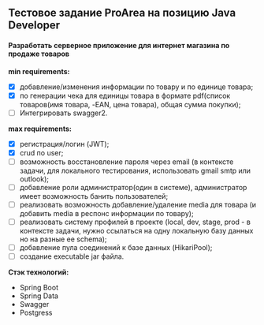 ## Тестовое задание ProArea на позицию Java Developer
#### Разработать серверное приложение для интернет магазина по продаже товаров
**min requirements:**
- [x] добавление/изменения информации по товару и по единице товара;
- [x] по генерации чека для единицы товара в формате pdf(список товаров(имя товара, -EAN, цена товара), общая сумма покупки);
- [ ] Интегрировать swagger2.

**max requirements:**
- [x] регистрация/логин (JWT);
- [x] crud по user;
- [ ] возможность восстановление пароля через email (в контексте задачи, для локального тестирования, использовать gmail smtp или outlook);
- [ ] добавление роли администратор(один в системе), администратор имеет возможность банить пользователей;
- [ ] реализовать возможность добавление/удаление media для товара (и добавить media в респонс информации по товару);
- [ ] реализовать систему профилей в проекте (local, dev, stage, prod - в контексте задачи, нужно ссылаться на  одну локальную базу данных но на разные ее schema);
- [ ] добавление пула соединений к базе данных (HikariPool);
- [ ] создание executable jar файла.

**Стэк технологий:**
- Spring Boot
- Spring Data
- Swagger
- Postgress
